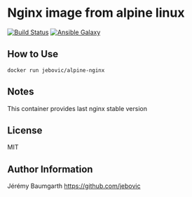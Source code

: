 Nginx image from alpine linux
=============================

[![Build Status](https://travis-ci.org/jebovic/docker-alpine-nginx.svg?branch=master)](https://travis-ci.org/jebovic/docker-alpine-nginx) [![Ansible Galaxy](https://img.shields.io/badge/hub.docker.com-jebovic/alpine--nginx-blue.svg?style=flat)](https://hub.docker.com/r/jebovic/alpine-nginx)

How to Use
----------

```
docker run jebovic/alpine-nginx
```

Notes
-----

This container provides last nginx stable version

License
-------

MIT

Author Information
------------------

Jérémy Baumgarth https://github.com/jebovic